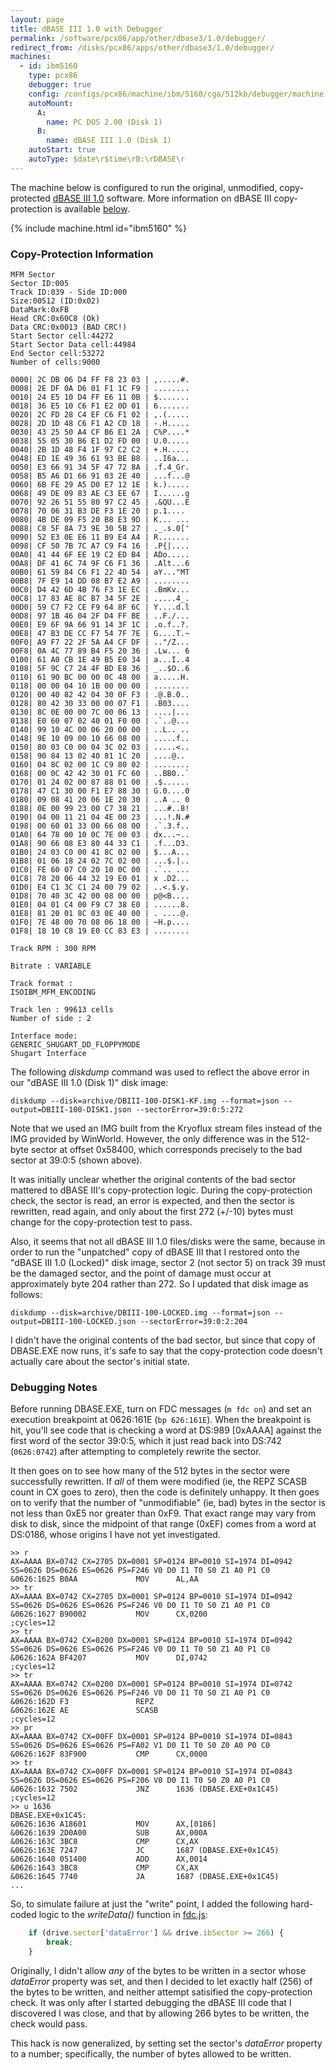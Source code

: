 ```yaml
---
layout: page
title: dBASE III 1.0 with Debugger
permalink: /software/pcx86/app/other/dbase3/1.0/debugger/
redirect_from: /disks/pcx86/apps/other/dbase3/1.0/debugger/
machines:
  - id: ibm5160
    type: pcx86
    debugger: true
    config: /configs/pcx86/machine/ibm/5160/cga/512kb/debugger/machine.xml
    autoMount:
      A:
        name: PC DOS 2.00 (Disk 1)
      B:
        name: dBASE III 1.0 (Disk 1)
    autoStart: true
    autoType: $date\r$time\rB:\rDBASE\r
---
```


The machine below is configured to run the original, unmodified, copy-protected [dBASE III 1.0](../)
software.  More information on dBASE III copy-protection is available [below](#copy-protection-information).

{% include machine.html id="ibm5160" %}

### Copy-Protection Information

    MFM Sector
    Sector ID:005
    Track ID:039 - Side ID:000
    Size:00512 (ID:0x02)
    DataMark:0xFB
    Head CRC:0x60C8 (Ok)
    Data CRC:0x0013 (BAD CRC!)
    Start Sector cell:44272
    Start Sector Data cell:44984
    End Sector cell:53272
    Number of cells:9000

    0000| 2C DB 06 D4 FF F8 23 03 | ,.....#.
    0008| 2E DF 0A D6 01 F1 1C F9 | ........
    0010| 24 E5 10 D4 FF E6 11 0B | $.......
    0018| 36 E5 10 C6 F1 E2 0D 01 | 6.......
    0020| 2C FD 28 C4 EF C6 F1 02 | ,.(.....
    0028| 2D 1D 48 C6 F1 A2 CD 18 | -.H.....
    0030| 43 25 50 A4 CF B6 E1 2A | C%P....*
    0038| 55 05 30 B6 E1 D2 FD 00 | U.0.....
    0040| 2B 1D 48 F4 1F 97 C2 C2 | +.H.....
    0048| ED 1E 49 36 61 93 BE B8 | ..I6a...
    0050| E3 66 91 34 5F 47 72 8A | .f.4_Gr.
    0058| B5 A6 D1 66 91 03 2E 40 | ...f...@
    0060| 6B FE 29 A5 D0 E7 12 1E | k.).....
    0068| 49 DE 09 83 AE C3 EE 67 | I......g
    0070| 92 26 51 55 80 97 C2 45 | .&QU...E
    0078| 70 06 31 B3 DE F3 1E 20 | p.1.... 
    0080| 4B DE 09 F5 20 B8 E3 9D | K... ...
    0088| C8 5F 8A 73 9E 30 5B 27 | ._.s.0['
    0090| 52 E3 0E E6 11 B9 E4 A4 | R.......
    0098| CF 50 7B 7C A7 C9 F4 16 | .P{|....
    00A0| 41 44 6F EE 19 C2 ED B4 | ADo.....
    00A8| DF 41 6C 74 9F C6 F1 36 | .Alt...6
    00B0| 61 59 84 C6 F1 22 4D 54 | aY..."MT
    00B8| 7F E9 14 DD 08 B7 E2 A9 | ........
    00C0| D4 42 6D 4B 76 F3 1E EC | .BmKv...
    00C8| 17 83 AE 8C B7 34 5F 2E | .....4_.
    00D0| 59 C7 F2 CE F9 64 8F 6C | Y....d.l
    00D8| 97 1B 46 04 2F D4 FF BE | ..F./...
    00E0| E9 6F 9A 66 91 14 3F 1C | .o.f..?.
    00E8| 47 B3 DE CC F7 54 7F 7E | G....T.~
    00F0| A9 F7 22 2F 5A A4 CF DF | .."/Z...
    00F8| 0A 4C 77 89 B4 F5 20 36 | .Lw... 6
    0100| 61 A0 CB 1E 49 B5 E0 34 | a...I..4
    0108| 5F 9C C7 24 4F BD E8 36 | _..$O..6
    0110| 61 90 BC 00 00 0C 48 00 | a.....H.
    0118| 00 00 04 10 1B 00 00 00 | ........
    0120| 00 40 82 42 04 30 0F F3 | .@.B.0..
    0128| 80 42 30 33 00 00 07 F1 | .B03....
    0130| 8C 0E 00 00 7C 00 06 13 | ....|...
    0138| E0 60 07 02 40 01 F0 00 | .`..@...
    0140| 99 10 4C 00 06 20 00 00 | ..L.. ..
    0148| 9E 10 09 00 10 66 08 00 | .....f..
    0150| 80 03 C0 00 04 3C 02 03 | .....<..
    0158| 90 84 13 02 40 81 1C 20 | ....@.. 
    0160| 04 8C 02 00 1C C9 80 02 | ........
    0168| 00 0C 42 42 30 01 FC 60 | ..BB0..`
    0170| 01 24 02 00 87 88 01 00 | .$......
    0178| 47 C1 30 00 F1 E7 88 30 | G.0....0
    0180| 09 08 41 20 06 1E 20 30 | ..A .. 0
    0188| 0E 00 99 23 00 C7 38 21 | ...#..8!
    0190| 04 00 11 21 04 4E 00 23 | ...!.N.#
    0198| 00 60 01 33 00 66 08 00 | .`.3.f..
    01A0| 64 78 00 10 0C 7E 00 03 | dx...~..
    01A8| 90 66 08 E3 80 44 33 C1 | .f...D3.
    01B0| 24 03 C0 00 41 8C 02 00 | $...A...
    01B8| 01 06 18 24 02 7C 02 00 | ...$.|..
    01C0| FE 60 07 C0 20 10 0C 00 | .`.. ...
    01C8| 78 20 06 44 32 19 E0 01 | x .D2...
    01D0| E4 C1 3C C1 24 00 79 02 | ..<.$.y.
    01D8| 70 40 3C 42 00 08 00 00 | p@<B....
    01E0| 04 01 C4 00 F9 C7 38 E0 | ......8.
    01E8| 81 20 01 8C 03 0E 40 00 | . ....@.
    01F0| 7E 48 00 70 08 06 18 00 | ~H.p....
    01F8| 18 10 C8 19 E0 CC 83 E3 | ........

    Track RPM : 300 RPM

    Bitrate : VARIABLE

    Track format :
    ISOIBM_MFM_ENCODING

    Track len : 99613 cells
    Number of side : 2

    Interface mode:
    GENERIC_SHUGART_DD_FLOPPYMODE
    Shugart Interface

The following *diskdump* command was used to reflect the above error in our "dBASE III 1.0 (Disk 1)" disk image:

    diskdump --disk=archive/DBIII-100-DISK1-KF.img --format=json --output=DBIII-100-DISK1.json --sectorError=39:0:5:272

Note that we used an IMG built from the Kryoflux stream files instead of the IMG provided by WinWorld.  However, the
only difference was in the 512-byte sector at offset 0x58400, which corresponds precisely to the bad sector at 39:0:5
(shown above).

It was initially unclear whether the original contents of the bad sector mattered to dBASE III's copy-protection logic.
During the copy-protection check, the sector is read, an error is expected, and then the sector is rewritten, read again,
and only about the first 272 (+/-10) bytes must change for the copy-protection test to pass.

Also, it seems that not all dBASE III 1.0 files/disks were the same, because in order to run the "unpatched" copy
of dBASE III that I restored onto the "dBASE III 1.0 (Locked)" disk image, sector 2 (not sector 5) on track 39 must be
the damaged sector, and the point of damage must occur at approximately byte 204 rather than 272.  So I updated that
disk image as follows:

    diskdump --disk=archive/DBIII-100-LOCKED.img --format=json --output=DBIII-100-LOCKED.json --sectorError=39:0:2:204

I didn't have the original contents of the bad sector, but since that copy of DBASE.EXE now runs, it's safe to say that
the copy-protection code doesn't actually care about the sector's initial state.

### Debugging Notes

Before running DBASE.EXE, turn on FDC messages (`m fdc on`) and set an execution breakpoint at 0626:161E (`bp 626:161E`).
When the breakpoint is hit, you'll see code that is checking a word at DS:989 [0xAAAA] against the first word of the
sector 39:0:5, which it just read back into DS:742 (`0626:0742`) after attempting to completely rewrite the sector.

It then goes on to see how many of the 512 bytes in the sector were successfully rewritten.  If *all* of them were modified
(ie, the REPZ SCASB count in CX goes to zero), then the code is definitely unhappy.  It then goes on to verify that the number
of "unmodifiable" (ie, bad) bytes in the sector is not less than 0xE5 nor greater than 0xF9.  That exact range may vary from
disk to disk, since the midpoint of that range (0xEF) comes from a word at DS:0186, whose origins I have not yet investigated.

    >> r
    AX=AAAA BX=0742 CX=2705 DX=0001 SP=0124 BP=0010 SI=1974 DI=0942 
    SS=0626 DS=0626 ES=0626 PS=F246 V0 D0 I1 T0 S0 Z1 A0 P1 C0 
    &0626:1625 B0AA             MOV      AL,AA
    >> tr
    AX=AAAA BX=0742 CX=2705 DX=0001 SP=0124 BP=0010 SI=1974 DI=0942 
    SS=0626 DS=0626 ES=0626 PS=F246 V0 D0 I1 T0 S0 Z1 A0 P1 C0 
    &0626:1627 B90002           MOV      CX,0200                  ;cycles=12
    >> tr
    AX=AAAA BX=0742 CX=0200 DX=0001 SP=0124 BP=0010 SI=1974 DI=0942 
    SS=0626 DS=0626 ES=0626 PS=F246 V0 D0 I1 T0 S0 Z1 A0 P1 C0 
    &0626:162A BF4207           MOV      DI,0742                  ;cycles=12
    >> tr
    AX=AAAA BX=0742 CX=0200 DX=0001 SP=0124 BP=0010 SI=1974 DI=0742 
    SS=0626 DS=0626 ES=0626 PS=F246 V0 D0 I1 T0 S0 Z1 A0 P1 C0 
    &0626:162D F3               REPZ    
    &0626:162E AE               SCASB                             ;cycles=12
    >> pr
    AX=AAAA BX=0742 CX=00FF DX=0001 SP=0124 BP=0010 SI=1974 DI=0843 
    SS=0626 DS=0626 ES=0626 PS=FA02 V1 D0 I1 T0 S0 Z0 A0 P0 C0 
    &0626:162F 83F900           CMP      CX,0000
    >> tr
    AX=AAAA BX=0742 CX=00FF DX=0001 SP=0124 BP=0010 SI=1974 DI=0843 
    SS=0626 DS=0626 ES=0626 PS=F206 V0 D0 I1 T0 S0 Z0 A0 P1 C0 
    &0626:1632 7502             JNZ      1636 (DBASE.EXE+0x1C45)  ;cycles=12
    >> u 1636
    DBASE.EXE+0x1C45:
    &0626:1636 A18601           MOV      AX,[0186]
    &0626:1639 2D0A00           SUB      AX,000A
    &0626:163C 3BC8             CMP      CX,AX
    &0626:163E 7247             JC       1687 (DBASE.EXE+0x1C45)
    &0626:1640 051400           ADD      AX,0014
    &0626:1643 3BC8             CMP      CX,AX
    &0626:1645 7740             JA       1687 (DBASE.EXE+0x1C45)
    ...

So, to simulate failure at just the "write" point, I added the following hard-coded logic to the *writeData()* function
in [fdc.js](/machines/pcx86/lib/fdc.js):

```js
    if (drive.sector['dataError'] && drive.ibSector >= 266) {
        break;
    }
```

Originally, I didn't allow *any* of the bytes to be written in a sector whose *dataError* property was set, and then I
decided to let exactly half (256) of the bytes to be written, and neither attempt satisified the copy-protection check.
It was only after I started debugging the dBASE III code that I discovered I was close, and that by allowing 266 bytes
to be written, the check would pass.

This hack is now generalized, by setting set the sector's *dataError* property to a number; specifically, the number of
bytes allowed to be written.
